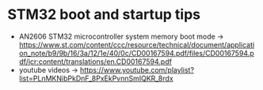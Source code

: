 # STM32 boot and startup tips

- AN2606 STM32 microcontroller system memory boot mode -> https://www.st.com/content/ccc/resource/technical/document/application_note/b9/9b/16/3a/12/1e/40/0c/CD00167594.pdf/files/CD00167594.pdf/jcr:content/translations/en.CD00167594.pdf
- youtube videos -> https://www.youtube.com/playlist?list=PLnMKNibPkDnF_8PxEkPvnnSmIQKR_8rdx
